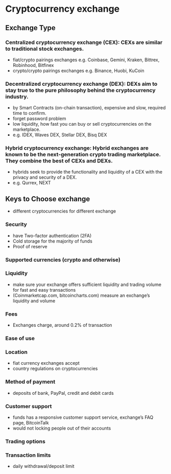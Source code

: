 # Cryptocurrency exchange

## Exchange Type

### Centralized cryptocurrency exchange \(CEX\): CEXs are similar to traditional stock exchanges.

* fiat/crypto pairings exchanges e.g. Coinbase, Gemini, Kraken, Bittrex, Robinhood, Bitfinex
* crypto/crypto pairings exchanges e.g. Binance, Huobi, KuCoin

### Decentralized cryptocurrency exchange \(DEX\): DEXs aim to stay true to the pure philosophy behind the cryptocurrency industry.

* by Smart Contracts \(on-chain transaction\), expensive and slow, required time to confirm.
* forget password problem
* low liquidity, how fast you can buy or sell cryptocurrencies on the marketplace.
* e.g. IDEX, Waves DEX, Stellar DEX, Bisq DEX

### Hybrid cryptocurrency exchange: Hybrid exchanges are known to be the next-generation crypto trading marketplace. They combine the best of CEXs and DEXs.

* hybrids seek to provide the functionality and liquidity of a CEX with the privacy and security of a DEX.
* e.g. Qurrex, NEXT

## Keys to Choose exchange

* different cryptocurrencies for different exchange

### Security

* have Two-factor authentication \(2FA\)
* Cold storage for the majority of funds
* Proof of reserve

### Supported currencies \(crypto and otherwise\)

### Liquidity

* make sure your exchange offers sufficient liquidity and trading volume for fast and easy transactions
* \(Coinmarketcap.com, bitcoincharts.com\) measure an exchange’s liquidity and volume

### Fees 

* Exchanges charge, around 0.2% of transaction

### Ease of use

### Location

* fiat currency exchanges accept
* country regulations on cryptocurrencies

### Method of payment

* deposits of bank, PayPal, credit and debit cards

### Customer support

* funds has a responsive customer support service, exchange’s FAQ page, BitcoinTalk
* would not locking people out of their accounts

### Trading options

### Transaction limits

* daily withdrawal/deposit limit

